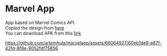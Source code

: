 # Marvel App
  
App based on Marvel Comics API.  
Сopied the design from [here](https://dribbble.com/shots/4985712-Marvel-Heroes-Library)  
You can download APK from this [link](https://drive.google.com/file/d/1kf1g7FI7mRQdr1iFzuyZ1q7at_ysifoX/view?usp=sharing)  

https://github.com/artemhula/marvelapp/assets/66064927/60eb1de9-e87f-42fd-8f8e-9052fdf75856

